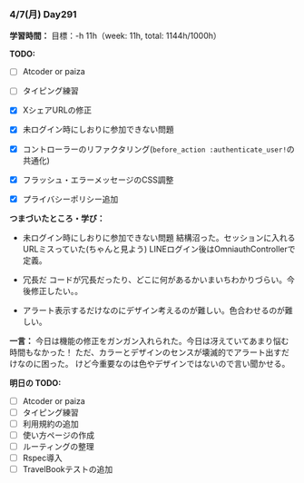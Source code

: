 ### 4/7(月) Day291

**学習時間：**
目標：-h
11h（week: 11h, total: 1144h/1000h）

**TODO:**
- [ ] Atcoder or paiza
- [ ] タイピング練習
- [x] XシェアURLの修正
- [x] 未ログイン時にしおりに参加できない問題

- [x] コントローラーのリファクタリング(`before_action :authenticate_user!`の共通化)
- [x] フラッシュ・エラーメッセージのCSS調整
- [x] プライバシーポリシー追加

**つまづいたところ・学び：**
- 未ログイン時にしおりに参加できない問題
結構沼った。セッションに入れるURLミスっていた(ちゃんと見よう)
LINEログイン後はOmniauthControllerで定義。

- 冗長だ
コードが冗長だったり、どこに何があるかいまいちわかりづらい。今後修正したい。。

- アラート表示するだけなのにデザイン考えるのが難しい。色合わせるのが難しい。

**一言：**
今日は機能の修正をガンガン入れられた。今日は冴えていてあまり悩む時間もなかった！
ただ、カラーとデザインのセンスが壊滅的でアラート出すだけなのに困った。
けど今重要なのは色やデザインではないので言い聞かせる。

**明日の TODO:**
- [ ] Atcoder or paiza
- [ ] タイピング練習
- [ ] 利用規約の追加
- [ ] 使い方ページの作成
- [ ] ルーティングの整理
- [ ] Rspec導入
- [ ] TravelBookテストの追加
